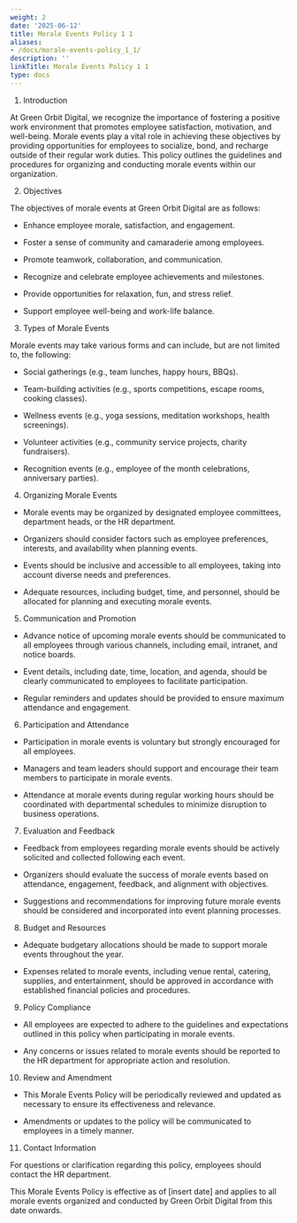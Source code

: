 ```yaml
---
weight: 2
date: '2025-06-12'
title: Morale Events Policy 1 1
aliases:
- /docs/morale-events-policy_1_1/
description: ''
linkTitle: Morale Events Policy 1 1
type: docs
---
```


1. Introduction

At Green Orbit Digital, we recognize the importance of fostering a positive work environment that promotes employee satisfaction, motivation, and well-being. Morale events play a vital role in achieving these objectives by providing opportunities for employees to socialize, bond, and recharge outside of their regular work duties. This policy outlines the guidelines and procedures for organizing and conducting morale events within our organization.

2. Objectives

The objectives of morale events at Green Orbit Digital are as follows:

- Enhance employee morale, satisfaction, and engagement.

- Foster a sense of community and camaraderie among employees.

- Promote teamwork, collaboration, and communication.

- Recognize and celebrate employee achievements and milestones.

- Provide opportunities for relaxation, fun, and stress relief.

- Support employee well-being and work-life balance.

3. Types of Morale Events

Morale events may take various forms and can include, but are not limited to, the following:

- Social gatherings (e.g., team lunches, happy hours, BBQs).

- Team-building activities (e.g., sports competitions, escape rooms, cooking classes).

- Wellness events (e.g., yoga sessions, meditation workshops, health screenings).

- Volunteer activities (e.g., community service projects, charity fundraisers).

- Recognition events (e.g., employee of the month celebrations, anniversary parties).

4. Organizing Morale Events

- Morale events may be organized by designated employee committees, department heads, or the HR department.

- Organizers should consider factors such as employee preferences, interests, and availability when planning events.

- Events should be inclusive and accessible to all employees, taking into account diverse needs and preferences.

- Adequate resources, including budget, time, and personnel, should be allocated for planning and executing morale events.

5. Communication and Promotion

- Advance notice of upcoming morale events should be communicated to all employees through various channels, including email, intranet, and notice boards.

- Event details, including date, time, location, and agenda, should be clearly communicated to employees to facilitate participation.

- Regular reminders and updates should be provided to ensure maximum attendance and engagement.

6. Participation and Attendance

- Participation in morale events is voluntary but strongly encouraged for all employees.

- Managers and team leaders should support and encourage their team members to participate in morale events.

- Attendance at morale events during regular working hours should be coordinated with departmental schedules to minimize disruption to business operations.

7. Evaluation and Feedback

- Feedback from employees regarding morale events should be actively solicited and collected following each event.

- Organizers should evaluate the success of morale events based on attendance, engagement, feedback, and alignment with objectives.

- Suggestions and recommendations for improving future morale events should be considered and incorporated into event planning processes.

8. Budget and Resources

- Adequate budgetary allocations should be made to support morale events throughout the year.

- Expenses related to morale events, including venue rental, catering, supplies, and entertainment, should be approved in accordance with established financial policies and procedures.

9. Policy Compliance

- All employees are expected to adhere to the guidelines and expectations outlined in this policy when participating in morale events.

- Any concerns or issues related to morale events should be reported to the HR department for appropriate action and resolution.

10. Review and Amendment

- This Morale Events Policy will be periodically reviewed and updated as necessary to ensure its effectiveness and relevance.

- Amendments or updates to the policy will be communicated to employees in a timely manner.

11. Contact Information

For questions or clarification regarding this policy, employees should contact the HR department.

This Morale Events Policy is effective as of [insert date] and applies to all morale events organized and conducted by Green Orbit Digital from this date onwards.